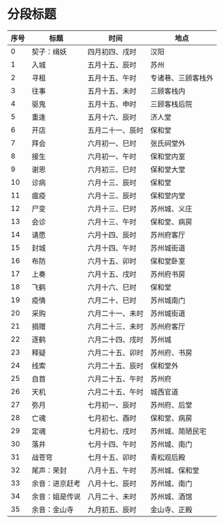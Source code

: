 # 分段标题

| 序号 | 标题 | 时间 | 地点 |
|--|--|--|--|
| 0 | 契子：缉妖 | 四月初四、戌时 | 汉阳 |
| 1 | 入城 | 五月十五、辰时 | 苏州 |
| 2 | 寻租 | 五月十五、午时 | 专诸巷、三顾客栈外 |
| 3 | 往事 | 五月十五、未时 | 三顾客栈内 |
| 4 | 驱鬼 | 五月十五、申时 | 三顾客栈后院 |
| 5 | 重逢 | 五月十六、辰时 | 济人堂 |
| 6 | 开店 | 五月二十一、辰时 | 保和堂 |
| 7 | 拜会 | 六月初一、巳时 | 张氏祠堂外 |
| 8 | 接生 | 六月初一、午时 | 保和堂内室 |
| 9 | 谢恩 | 六月初三、巳时 | 保和堂大堂 |
| 10 | 诊病 | 六月十三、辰时 | 保和堂 |
| 11 | 瘟疫 | 六月十三、辰时 | 保和堂内堂 |
| 12 | 尸变 | 六月十三、巳时 | 苏州城、义庄 |
| 13 | 会诊 | 六月十三、午时 | 保和堂、病房 |
| 14 | 请愿 | 六月十四、辰时 | 苏州府客厅 |
| 15 | 封城 | 六月十四、午时 | 苏州城街道 |
| 16 | 布防 | 六月十五、卯时 | 保和堂卧室 |
| 17 | 上奏 | 六月十五、戌时 | 苏州府书房 |
| 18 | 飞鹤 | 六月十六、巳时 | 保和堂 |
| 19 | 疫情 | 六月二十、巳时 | 苏州城南门 |
| 20 | 采购 | 六月二十一、未时 | 苏州城街道 |
| 21 | 捐赠 | 六月二十三、未时 | 苏州府客厅 |
| 22 | 逐鹤 | 六月二十四、戌时 | 苏州城 |
| 23 | 释疑 | 六月二十五、卯时 | 苏州府、书房 |
| 24 | 线索 | 六月二十五、辰时 | 保和堂外 |
| 25 | 自首 | 六月二十五、午时 | 苏州府 |
| 26 | 天机 | 六月二十五、午时 | 城西官道 |
| 27 | 弥月 | 七月初一、辰时 | 苏州府、后堂 |
| 28 | 亡魂 | 七月初七、酉时 | 保和堂、病房 |
| 29 | 定魂 | 七月初七、戌时 | 苏州城、简陋民宅 |
| 30 | 落井 | 七月十四、午时 | 苏州城、南门 |
| 31 | 战苍穹 | 七月十五、卯时 | 青松观后殿 |
| 32 | 尾声：荣封 | 八月十五、午时 | 苏州城、保和堂 |
| 33 | 余音：进京赶考 | 八月十七、辰时 | 苏州城、南门 |
| 34 | 余音：姐是传说 | 八月二十、未时 | 苏州城、酒馆 |
| 35 | 余音：金山寺 | 九月初五、辰时 | 金山寺、正殿 |

